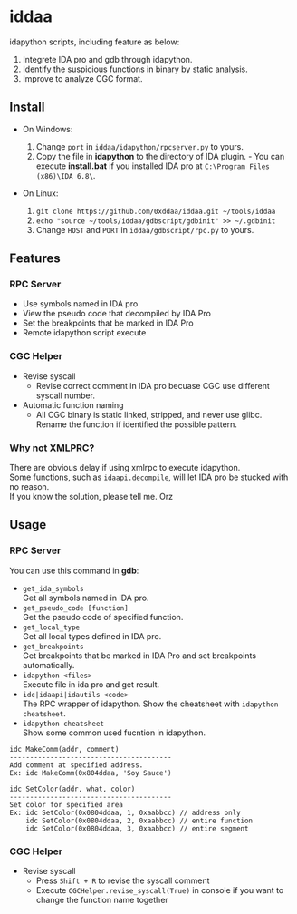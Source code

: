 # iddaa
idapython scripts, including feature as below:

1. Integrete IDA pro and gdb through idapython.
2. Identify the suspicious functions in binary by static analysis.
3. Improve to analyze CGC format.

## Install
- On Windows:
    1. Change `port` in `iddaa/idapython/rpcserver.py` to yours.
    2. Copy the file in **idapython** to the directory of IDA plugin.
      - You can execute **install.bat** if you installed IDA pro at `C:\Program Files (x86)\IDA 6.8\`.

- On Linux:
    1. `git clone https://github.com/0xddaa/iddaa.git ~/tools/iddaa`
    2. `echo "source ~/tools/iddaa/gdbscript/gdbinit" >> ~/.gdbinit`
    3. Change `HOST` and `PORT` in `iddaa/gdbscript/rpc.py` to yours.

## Features
### RPC Server
- Use symbols named in IDA pro
- View the pseudo code that decompiled by IDA Pro
- Set the breakpoints that be marked in IDA Pro
- Remote idapython script execute

### CGC Helper
- Revise syscall
    - Revise correct comment in IDA pro becuase CGC use different syscall number. 
- Automatic function naming
    - All CGC binary is static linked, stripped, and never use glibc.  
    Rename the function if identified the possible pattern.

### Why not XMLPRC?
There are obvious delay if using xmlrpc to execute idapython.  
Some functions, such as `idaapi.decompile`, will let IDA pro be stucked with no reason.  
If you know the solution, please tell me. Orz  

## Usage
### RPC Server
You can use this command in **gdb**:
- `get_ida_symbols`  
    Get all symbols named in IDA pro.
- `get_pseudo_code [function]`  
    Get the pseudo code of specified function.
- `get_local_type`  
    Get all local types defined in IDA pro.
- `get_breakpoints`  
    Get breakpoints that be marked in IDA Pro and set breakpoints automatically.
- `idapython <files>`  
    Execute file in ida pro and get result.  
- `idc|idaapi|idautils <code>`  
    The RPC wrapper of idapython. Show the cheatsheet with `idapython cheatsheet`.
- `idapython cheatsheet`  
    Show some common used fucntion in idapython.

```
idc MakeComm(addr, comment)
----------------------------------------
Add comment at specified address.
Ex: idc MakeComm(0x804ddaa, 'Soy Sauce')

idc SetColor(addr, what, color)
----------------------------------------
Set color for specified area
Ex: idc SetColor(0x0804ddaa, 1, 0xaabbcc) // address only
    idc SetColor(0x0804ddaa, 2, 0xaabbcc) // entire function
    idc SetColor(0x0804ddaa, 3, 0xaabbcc) // entire segment
```

### CGC Helper
- Revise syscall
    - Press `Shift + R` to revise the syscall comment
    - Execute `CGCHelper.revise_syscall(True)` in console if you want to change the function name together
